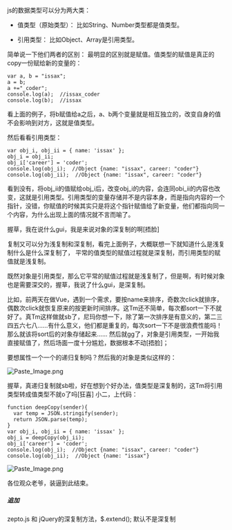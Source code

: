 js的数据类型可以分为两大类：
- 值类型（原始类型）：
比如String、Number类型都是值类型。

- 引用类型：
比如Object、Array是引用类型。

简单说一下他们两者的区别：
最明显的区别就是赋值。值类型的赋值是真正的copy一份赋给新的变量的：
```
var a, b = "issax";
a = b;
a +="_coder";
console.log(a);  //issax_coder
console.log(b);  //issax
```
看上面的例子，将b赋值给a之后，a、b两个变量就是相互独立的，改变自身的值不会影响到对方，这就是值类型。

然后看看引用类型：
```
var obj_i, obj_ii = { name: 'issax' };
obj_i = obj_ii;
obj_i['career'] = 'coder';
console.log(obj_i);  //Object {name: "issax", career: "coder"}
console.log(obj_ii);  //Object {name: "issax", career: "coder"}
```
看到没有，将obj_ii的值赋给obj_i后，改变obj_i的内容，会连同obi_ii的内容也改变，这就是引用类型。引用类型的变量存储并不是内容本身，而是指向内容的一个指针，没错，你赋值的时候其实只是将这个指针赋值给了新变量，他们都指向同一个内容，为什么出现上面的情况就不言而喻了。

握草，我在说什么gui，我是来说对象的深复制的啊[捂脸]

复制又可以分为浅复制和深复制，看完上面例子，大概联想一下就知道什么是浅复制什么是什么深复制了，
平常的值类型的赋值过程就是深复制，而引用类型的赋值就是浅复制。

既然对象是引用类型，那么它平常的赋值过程就是浅复制了，但是啊，有时候对象也是需要深交的，握草，我说了什么gui，是深复制。

比如，前两天在做Vue，遇到一个需求，要按name来排序，奇数次click就排序，偶数次click就恢复原来的按更新时间排序。这Tm还不简单，每次都sort一下不就好了。真Tm这样做就sb了，尼玛你想一下，除了第一次排序是有意义的，第二三四五六七八……有什么意义，他们都是重复的，每次sort一下不是很浪费性能吗！那么就该将sort后的对象存储起来……
然后就gg了，对象是引用类型，一开始我直接赋值了，然后场面一度十分尴尬，数据根本不动[捂脸]；

要想属性一个一个的递归复制吗？然后我的对象是类似这样的：

![Paste_Image.png](http://upload-images.jianshu.io/upload_images/2838289-8ebc5e3f66675099.png?imageMogr2/auto-orient/strip%7CimageView2/2/w/1240)

握草，真递归复制就sb啦，好在想到个好办法，值类型是深复制的，这Tm将引用类型转成值类型不就o了吗[狂喜]
小二，上代码：
```
function deepCopy(sender){
  var temp = JSON.stringify(sender);
  return JSON.parse(temp);
}  
var obj_i, obj_ii = { name: 'issax' };
obj_i = deepCopy(obj_ii);
obj_i['career'] = 'coder';
console.log(obj_i);  //Object {name: "issax", career: "coder"}
console.log(obj_ii);  //Object {name: "issax"}
```

![Paste_Image.png](http://upload-images.jianshu.io/upload_images/2838289-1affe55ffe762a7b.png?imageMogr2/auto-orient/strip%7CimageView2/2/w/1240)


各位观众老爷，装逼到此结束。


##### 追加
zepto.js 和 jQuery的深复制方法，$.extend(); 默认不是深复制
